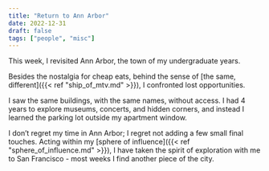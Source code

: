 ```yaml
---
title: "Return to Ann Arbor"
date: 2022-12-31
draft: false
tags: ["people", "misc"]
---
```

This week, I revisited Ann Arbor, the town of my undergraduate years.

Besides the nostalgia for cheap eats, behind the sense of [the same, different]({{< ref "ship_of_mtv.md" >}}), I confronted lost opportunities.

I saw the same buildings, with the same names, without access. I had 4 years to explore museums, concerts, and hidden corners, and instead I learned the parking lot outside my apartment window.

I don’t regret my time in Ann Arbor; I regret not adding a few small final touches. Acting within my [sphere of influence]({{< ref "sphere_of_influence.md" >}}), I have taken the spirit of exploration with me to San Francisco - most weeks I find another piece of the city.